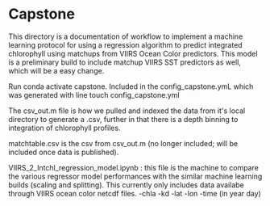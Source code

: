 # Capstone
This directory is a documentation of workflow to implement a machine learning protocol for using a regression algorithm to
 predict integrated chlorophyll using matchups from VIIRS Ocean Color predictors.
 This model is a preliminary build to include matchup VIIRS SST predictors as well, which will be a easy change.

Run conda activate capstone. Included in the config_capstone.ymL 
which was generated with line touch config_capstone.yml

The csv_out.m file is how we pulled and indexed the data from it's local directory to generate a .csv, further in that there is a depth 
binning to integration of chlorophyll profiles.

matchtable.csv is the csv from csv_out.m (no longer included; will be 
included once data is published). 

VIIRS_2_Intchl_regression_model.ipynb : this file is the machine to compare the various regressor model 
performances with the similar machine learning builds (scaling and splitting). This currently only includes 
data availabe through VIIRS ocean color netcdf files. 
-chla
-kd
-lat
-lon
-time (in year day) 

